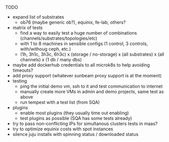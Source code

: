 
TODO

- expand list of substrates
    - ob76 (maybe generic ob?), equinix, fe-lab, others?
- matrix of tests
    - find a way to easily test a huge number of combinations (channels/substrates/topologies/etc)
    - with 1 to 8 machines in sensible configs (1 control, 3 controls, with/withoug ceph, etc.)
    - (1h, 3h1c, 3h3c, 6h3c) x (storage / no-storage) x (all substrates) x (all channels) x (1 db / many dbs)
- maybe add dockerhub credentials to all microk8s to help avoiding timeouts?
- add proxy support (whatever sunbeam proxy support is at the moment)
- testing
    - ping the initial demo vm, ssh to it and test communication to internet
    - manually create more VMs in admin and demo projects, same test as above
    - run tempest with a test list (from SQA)
- plugins
    - enable most plugins (they usually time out enabling)
    - test plugins as possible (SQA has some tests already)
- try to pass non-conflicting IPs for simultanous clusters tests in maas?
- try to optimize equinix costs with spot instances
- silence juju installs with spinning status / downloaded status
